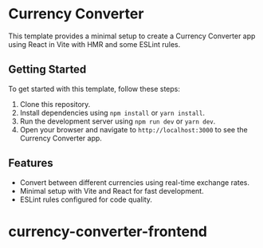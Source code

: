 # Currency Converter

This template provides a minimal setup to create a Currency Converter app using React in Vite with HMR and some ESLint rules.

## Getting Started

To get started with this template, follow these steps:

1. Clone this repository.
2. Install dependencies using `npm install` or `yarn install`.
3. Run the development server using `npm run dev` or `yarn dev`.
4. Open your browser and navigate to `http://localhost:3000` to see the Currency Converter app.

## Features

- Convert between different currencies using real-time exchange rates.
- Minimal setup with Vite and React for fast development.
- ESLint rules configured for code quality.
# currency-converter-frontend
